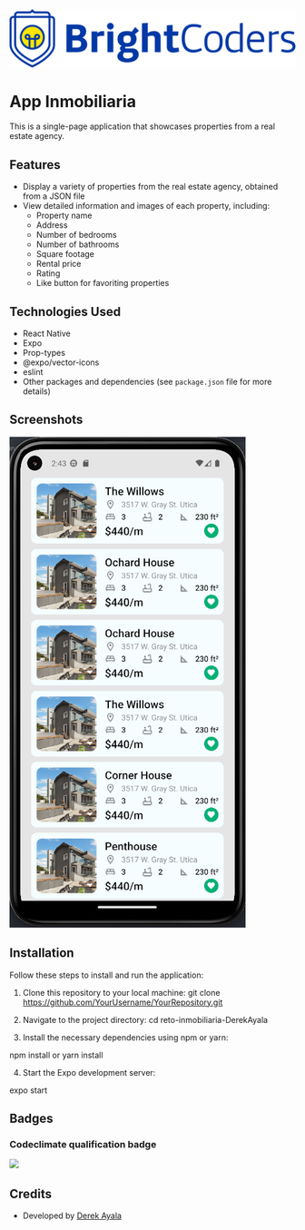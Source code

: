 ![BrightCoders Logo](img/logo.png)

# App Inmobiliaria

This is a single-page application that showcases properties from a real estate agency.

## Features

- Display a variety of properties from the real estate agency, obtained from a JSON file
- View detailed information and images of each property, including:
  - Property name
  - Address
  - Number of bedrooms
  - Number of bathrooms
  - Square footage
  - Rental price
  - Rating
  - Like button for favoriting properties

## Technologies Used

- React Native
- Expo
- Prop-types
- @expo/vector-icons
- eslint
- Other packages and dependencies (see `package.json` file for more details)

## Screenshots

![Screenshot Home Page](img/screenshot.png)

## Installation

Follow these steps to install and run the application:

1. Clone this repository to your local machine: git clone https://github.com/YourUsername/YourRepository.git

2. Navigate to the project directory: cd reto-inmobiliaria-DerekAyala

3. Install the necessary dependencies using npm or yarn:

npm install or yarn install

4. Start the Expo development server:

expo start

## Badges

### Codeclimate qualification badge
<a href="https://codeclimate.com/github/BrightCoders-Institute/reto-inmobiliaria-DerekAyala/maintainability"><img src="https://api.codeclimate.com/v1/badges/2d9f575373a44e4a9d2b/maintainability" /></a>

## Credits

- Developed by [Derek Ayala](https://github.com/DerekAyala)
